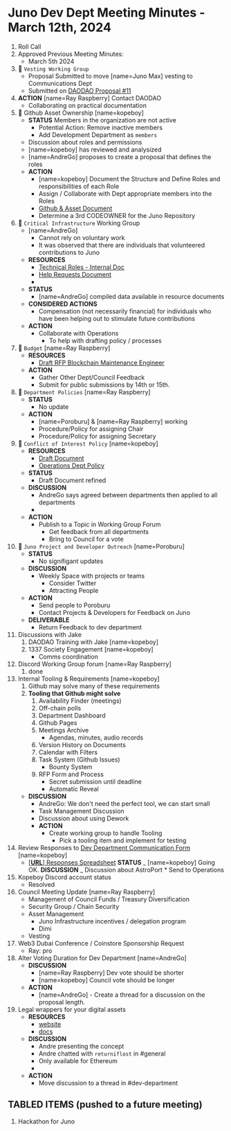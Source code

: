 # Juno Dev Dept Meeting Minutes - March 12th, 2024

1. Roll Call
1. Approved Previous Meeting Minutes:
   - March 5th 2024
1. :handshake: `Vesting Working Group`
   - Proposal Submitted to move [name=Juno Max] vesting to Communications Dept
   - Submitted on [DAODAO Proposal #11](https://daodao.zone/dao/juno1gyjl26rnqqyk6cuh6nqtvx8t885jgqagusvpqpvtgaygcjg2wjdqz0rzle/proposals/A11)
1. **ACTION** [name=Ray Raspberry] Contact DAODAO
   - Collaborating on practical documentation
1. :handshake: Github Asset Ownership [name=kopeboy]
   - **STATUS** Members in the organization are not active
     - Potential Action: Remove inactive members
     - Add Development Department as `members`
   - Discussion about roles and permissions
   - [name=kopeboy] has reviewed and analysized
   - [name=AndreGo] proposes to create a proposal that defines the roles
   - **ACTION**
     - [name=kopeboy] Document the Structure and Define Roles and responsibilities of each Role
     - Assign / Collaborate with Dept appropriate members into the Roles
     - [Github & Asset Document](https://hackmd.io/TsFSgMqYQx6BDOPAFdyX5A?view)
     - Determine a 3rd CODEOWNER for the Juno Repository
1. :handshake: `Critical Infrastructure` Working Group
   - [name=AndreGo]
     - Cannot rely on voluntary work
     - It was observed that there are individuals that volunteered contributions to Juno
   - **RESOURCES**
     - [Technical Roles - Internal Doc](https://hackmd.io/@andreGo/r1MCE97pa)
     - [Help Requests Document](https://docs.google.com/spreadsheets/d/1lekMTl9yU3wcAzEl8_1VDOOd8NubQpeP8rplh-AOcIo/edit?pli=1#gid=0)
     -
   - **STATUS**
     - [name=AndreGo] compiled data available in resource documents
   - **CONSIDERED ACTIONS**
     - Compensation (not necessarily financial) for individuals who have been helping out to stimulate future contributions
   - **ACTION**
     - Collaborate with Operations
       - To help with drafting policy / processes
1. :handshake: `Budget` [name=Ray Raspberry]
   - **RESOURCES**
     - [Draft RFP Blockchain Maintenance Engineer](https://hackmd.io/tVFeuZU6RKeze2QY9PYBPA)
   - **ACTION**
     - Gather Other Dept/Council Feedback
     - Submit for public submissions by 14th or 15th.
1. :handshake: `Department Policies` [name=Ray Raspberry]
   - **STATUS**
     - No update
   - **ACTION**
     - [name=Poroburu] & [name=Ray Raspberry] working
     - Procedure/Policy for assigning Chair
     - Procedure/Policy for assigning Secretary
1. :handshake: `Conflict of Interest Policy` [name=kopeboy]
   - **RESOURCES**
     - [Draft Document](https://hackmd.io/@8minKXPBR2aj-IgFuUgv1w/HJrXscQ6p/edit)
     - [Operations Dept Policy](https://www.notion.so/junonetwork/Conflict-of-Interest-Disclosures-f4218120c5df496485b85b9bfc0e6dd1)
   - **STATUS**
     - Draft Document refined
   - **DISCUSSION**
     - AndreGo says agreed between departments then applied to all departments
     -
   - **ACTION**
     - Publish to a Topic in Working Group Forum
       - Get feedback from all departments
       - Bring to Council for a vote
1. :handshake: `Juno Project and Developer Outreach` [name=Poroburu]
   - **STATUS**
     - No signifigant updates
   - **DISCUSSION**
     - Weekly Space with projects or teams
       - Consider Twitter
       - Attracting People
   - **ACTION**
     - Send people to Poroburu
     - Contact Projects & Developers for Feedback on Juno
   - **DELIVERABLE**
     - Return Feedback to dev department
1. Discussions with Jake
   1. DAODAO Training with Jake [name=kopeboy]
   1. 1337 Society Engagement [name=kopeboy]
      - Comms coordination
1. Discord Working Group forum [name=Ray Raspberry]
   1. done
1. Internal Tooling & Requirements [name=kopeboy]
   1. Github may solve many of these requirements
   2. **Tooling that Github might solve**
      1. Availability Finder (meetings)
      2. Off-chain polls
      3. Department Dashboard
      4. Github Pages
      5. Meetings Archive
         - Agendas, minutes, audio records
      6. Version History on Documents
      7. Calendar with Filters
      8. Task System (Github Issues)
         - Bounty System
      9. RFP Form and Process
         - Secret submission until deadline
         - Automatic Reveal
   - **DISCUSSION**
     - AndreGo: We don't need the perfect tool, we can start small
     - Task Management Discussion
     - Discussion about using Dework
     - **ACTION**
       - Create working group to handle Tooling
         - Pick a tooling item and implement for testing
1. Review Responses to [Dev Department Communication Form](https://forms.gle/rzCphth2rTPjKzum9) [name=kopeboy]
   - [[**URL**] Responses Spreadsheet](https://docs.google.com/spreadsheets/d/1s0g6kulm7kis5GBGmj2oJLbKQtDHyILKfDLlvGMwmfc/edit#gid=7875893) **STATUS** _ [name=kopeboy] Going OK. **DISCUSSION** _ Discussion about AstroPort \* Send to Operations
1. Kopeboy Discord account status
   - Resolved
1. Council Meeting Update [name=Ray Raspberry]
   - Management of Council Funds / Treasury Diversification
   - Security Group / Chain Security
   - Asset Management
     - Juno Infrastructure incentives / delegation program
     - Dimi
   - Vesting
1. Web3 Dubai Conference / Coinstore Sponsorship Request
   - Ray: pro
1. Alter Voting Duration for Dev Department [name=AndreGo]
   - **DISCUSSION**
     - [name=Ray Raspberry] Dev vote should be shorter
     - [name=kopeboy] Council vote should be longer
   - **ACTION**
     - [name=AndreGo] - Create a thread for a discussion on the proposal length.
1. Legal wrappers for your digital assets
   - **RESOURCES**
     - [website](https://www.wrappr.wtf/)
     - [docs](https://docs.wrappr.wtf/)
   - **DISCUSSION**
     - Andre presenting the concept
     - Andre chatted with `returniflost` in #general
     - Only available for Ethereum
     -
   - **ACTION**
     - Move discussion to a thread in #dev-department

## TABLED ITEMS (pushed to a future meeting)

1. Hackathon for Juno
